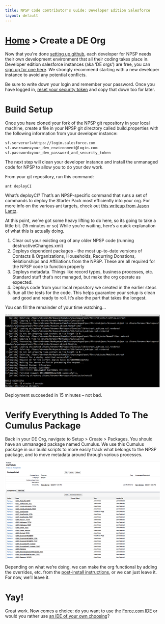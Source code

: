 ```yaml
---
title: NPSP Code Contributor's Guide: Developer Edition Salesforce
layout: default
---
```

# [Home](http://developer.salesforcefoundation.org/Cumulus/Contributor/) > Create a DE Org

Now that you're done [setting up github](Github.html), each developer for NPSP needs their own development environment that all their coding takes place in. Developer edition salesforce instances (aka ‘DE orgs’) are free, you can [sign up for one here](https://developer.salesforce.com/en/signup). We strongly recommend starting with a new developer instance to avoid any potential conflicts.

Be sure to write down your login and remember your password. Once you have logged in, [reset your security token](https://help.salesforce.com/apex/HTViewHelpDoc?id=user_security_token.htm) and copy that down too for later.

# Build Setup

Once you have cloned your fork of the NPSP git repository in your local machine, create a file in your NPSP git directory called build.properties with the following information from your developer instance:

~~~
sf.serverurl=https://login.salesforce.com  
sf.username=your_dev_environment@login.com  
sf.password=your_dev_password_and_security_token  
~~~

The next step will clean your developer instance and install the unmanaged code for NPSP to allow you to do your dev work.

From your git repository, run this command:

~~~
ant deployCI
~~~

What’s deployCI?  That’s an NPSP-specific command that runs a set of commands to deploy the Starter Pack most efficiently into your org.  For more info on the various ant targets, check out [this writeup from Jason Lantz](https://github.com/SalesforceFoundation/CumulusCI#build-targets).

At this point, we’ve got some heavy lifting to do here, so its going to take a little bit.  (15 minutes or so) While you’re waiting, here’s a quick explanation of what this is actually doing.

1. Clear out your existing org of any older NPSP code (running destructiveChanges.xml)
2. Deploys dependent packages – the most up-to-date versions of Contacts & Organizations, Households, Recurring Donations, Relationships and Affiliations from the NPSP.  These are all required for the NPSP code to function properly
3. Deploys metadata.  Things like record types, business processes, etc.  Standard stuff that’s not managed, but make the org operate as expected.
4. Deploys code from your local repository we created in the earlier steps
5. Run all the tests for the code. This helps guarantee your setup is clean and good and ready to roll. It’s also the part that takes the longest.

You can fill the remainder of your time watching…

![Running DeployCI](img/running-deployci-example.png)

Deployment succeeded in 15 minutes – not bad.

# Verify Everything Is Added To The Cumulus Package

Back in your DE Org, navigate to Setup > Create > Packages. You should have an unmanaged package named Cumulus. We use this Cumulus package in our build scripts to more easily track what belongs to the NPSP package, and to move metadata around through various processes.

![Cumulus Package Contents Example](img/cumulus-package-example.png)

Depending on what we’re doing, we can make the org functional by adding the overrides, etc. from the [post-install instructions](https://powerofus.force.com/articles/Resource/NPSP-Nonprofit-Starter-Pack-Post-Install-Checklist), or we can just leave it.  For now, we’ll leave it.

# Yay!

Great work. Now comes a choice: do you want to use the [Force.com IDE](Force.com-IDE-Setup.html) or would you rather use [an IDE of your own choosing](Alternate-IDEs.html)?
